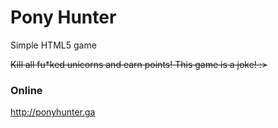 Pony Hunter
===========
Simple HTML5 game

~~Kill all fu*ked unicorns and earn points! This game is a joke! :>~~

### Online
http://ponyhunter.ga
